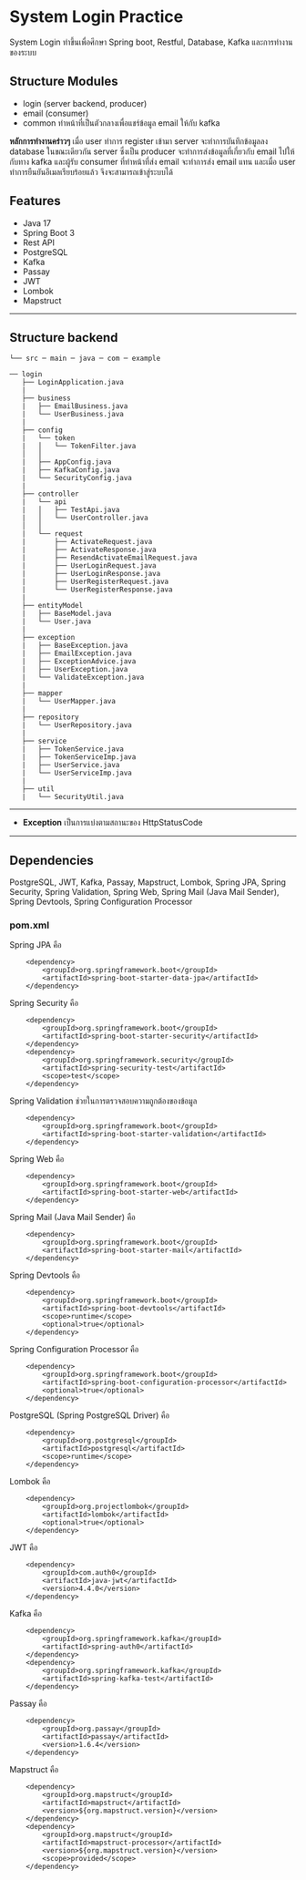 # System Login Practice
System Login ทำขึ้นเพื่อศึกษา Spring boot, Restful, Database, Kafka และการทำงานของระบบ
## Structure Modules
* login (server backend, producer)
* email (consumer)
* common ทำหน้าที่เป็นตัวกลางเพื่อแชร์ข้อมูล email ให้กับ kafka

**หลักการทำงานคร่าวๆ** เมื่อ user ทำการ register เข้ามา server จะทำการบันทึกข้อมูลลง database ในขณะเดียวกัน server ซึ่งเป็น producer จะทำการส่งข้อมูลที่เกี่ยวกับ email ไปให้กับทาง kafka และผู้รับ consumer ที่ทำหน้าที่ส่ง email จะทำการส่ง email แทน และเมื่อ user ทำการยืนยันอีเมลเรียบร้อยแล้ว จึงจะสามารถเข้าสู่ระบบได้
## Features
* Java 17
* Spring Boot 3
* Rest API
* PostgreSQL
* Kafka
* Passay
* JWT
* Lombok
* Mapstruct
---
## Structure backend
    └── src ─ main ─ java ─ com ─ example

    ── login
       ├── LoginApplication.java
       |
       ├── business
       |   ├── EmailBusiness.java
       |   └── UserBusiness.java
       |
       ├── config
       |   └── token
       |   │   └── TokenFilter.java
       │   │
       |   ├── AppConfig.java
       |   ├── KafkaConfig.java
       |   └── SecurityConfig.java
       |
       ├── controller
       |   └── api
       |   │   ├── TestApi.java
       |   │   └── UserController.java
       │   │
       |   └── request
       |       ├── ActivateRequest.java
       |       ├── ActivateResponse.java
       |       ├── ResendActivateEmailRequest.java
       |       ├── UserLoginRequest.java
       |       ├── UserLoginResponse.java
       |       ├── UserRegisterRequest.java
       |       └── UserRegisterResponse.java
       |
       ├── entityModel
       |   ├── BaseModel.java
       |   └── User.java
       |
       ├── exception
       |   ├── BaseException.java
       |   ├── EmailException.java
       |   ├── ExceptionAdvice.java
       |   ├── UserException.java
       |   └── ValidateException.java
       |
       ├── mapper
       |   └── UserMapper.java
       |
       ├── repository
       |   └── UserRepository.java
       |
       ├── service
       |   ├── TokenService.java
       |   ├── TokenServiceImp.java
       |   ├── UserService.java
       |   └── UserServiceImp.java
       |
       ├── util
       |   └── SecurityUtil.java
---
* **Exception** เป็นการแบ่งตามสถานะของ HttpStatusCode
---
## Dependencies
PostgreSQL, JWT, Kafka, Passay, Mapstruct, Lombok, Spring JPA, Spring Security, Spring Validation, Spring Web, Spring Mail (Java Mail Sender), Spring Devtools, Spring Configuration Processor
### pom.xml
Spring JPA คือ
```
	<dependency>
		<groupId>org.springframework.boot</groupId>
		<artifactId>spring-boot-starter-data-jpa</artifactId>
	</dependency>
```
Spring Security คือ
```
	<dependency>
		<groupId>org.springframework.boot</groupId>
		<artifactId>spring-boot-starter-security</artifactId>
	</dependency>
	<dependency>
		<groupId>org.springframework.security</groupId>
		<artifactId>spring-security-test</artifactId>
		<scope>test</scope>
	</dependency>
```
Spring Validation ช่วยในการตรวจสอบความถูกต้องของข้อมูล
```
	<dependency>
		<groupId>org.springframework.boot</groupId>
		<artifactId>spring-boot-starter-validation</artifactId>
	</dependency>
```
Spring Web คือ
```
	<dependency>
		<groupId>org.springframework.boot</groupId>
		<artifactId>spring-boot-starter-web</artifactId>
	</dependency>
```
Spring Mail (Java Mail Sender) คือ
```
	<dependency>
		<groupId>org.springframework.boot</groupId>
		<artifactId>spring-boot-starter-mail</artifactId>
	</dependency>
```
Spring Devtools คือ
```
	<dependency>
		<groupId>org.springframework.boot</groupId>
		<artifactId>spring-boot-devtools</artifactId>
		<scope>runtime</scope>
		<optional>true</optional>
	</dependency>
```
Spring Configuration Processor คือ
```
	<dependency>
		<groupId>org.springframework.boot</groupId>
		<artifactId>spring-boot-configuration-processor</artifactId>
		<optional>true</optional>
	</dependency>
```
PostgreSQL (Spring PostgreSQL Driver) คือ
```
	<dependency>
		<groupId>org.postgresql</groupId>
		<artifactId>postgresql</artifactId>
		<scope>runtime</scope>
	</dependency>
```
Lombok คือ
```
	<dependency>
		<groupId>org.projectlombok</groupId>
		<artifactId>lombok</artifactId>
		<optional>true</optional>
	</dependency>
```
JWT คือ
```
	<dependency>
		<groupId>com.auth0</groupId>
		<artifactId>java-jwt</artifactId>
		<version>4.4.0</version>
	</dependency>
```
Kafka คือ
```
	<dependency>
		<groupId>org.springframework.kafka</groupId>
		<artifactId>spring-auth0</artifactId>
	</dependency>
	<dependency>
		<groupId>org.springframework.kafka</groupId>
		<artifactId>spring-kafka-test</artifactId>
	</dependency>
```
Passay คือ
```
	<dependency>
		<groupId>org.passay</groupId>
		<artifactId>passay</artifactId>
		<version>1.6.4</version>
	</dependency>
```
Mapstruct คือ
```
	<dependency>
		<groupId>org.mapstruct</groupId>
		<artifactId>mapstruct</artifactId>
		<version>${org.mapstruct.version}</version>
	</dependency>
	<dependency>
		<groupId>org.mapstruct</groupId>
		<artifactId>mapstruct-processor</artifactId>
		<version>${org.mapstruct.version}</version>
		<scope>provided</scope>
	</dependency>
```

